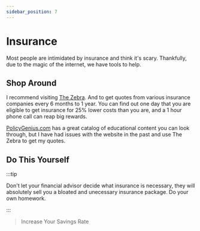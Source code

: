 ```yaml
---
sidebar_position: 7
---
```


# Insurance

Most people are intimidated by insurance and think it's scary. Thankfully, due to the magic of the internet, we have tools to help.

## Shop Around

I recommend visiting [The Zebra](https://www.thezebra.com/). And to get quotes from various insurance companies every 6 months to 1 year. You can find out one day that you are eligible to get insurance for 25% lower costs than you are, and a 1 hour phone call can reap big rewards.

[PolicyGenius.com](https://www.policygenius.com/) has a great catalog of educational content you can look through, but I have had issues with the website in the past and use The Zebra to get my quotes.

## Do This Yourself

:::tip

Don't let your financial advisor decide what insurance is necessary, they will absolutely sell you a bloated and unecessary insurance package. Do your own homework.

:::

>Increase Your Savings Rate